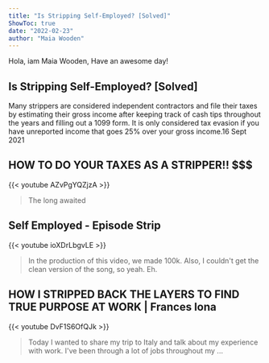 ```yaml
---
title: "Is Stripping Self-Employed? [Solved]"
ShowToc: true 
date: "2022-02-23"
author: "Maia Wooden" 
---
```


Hola, iam Maia Wooden, Have an awesome day!
## Is Stripping Self-Employed? [Solved]
Many strippers are considered independent contractors and file their taxes by estimating their gross income after keeping track of cash tips throughout the years and filling out a 1099 form. It is only considered tax evasion if you have unreported income that goes 25% over your gross income.16 Sept 2021

## HOW TO DO YOUR TAXES AS A STRIPPER!! $$$
{{< youtube AZvPgYQZjzA >}}
>The long awaited 

## Self Employed - Episode Strip
{{< youtube ioXDrLbgvLE >}}
>In the production of this video, we made 100k. Also, I couldn't get the clean version of the song, so yeah. Eh.

## HOW I STRIPPED BACK THE LAYERS TO FIND TRUE PURPOSE AT WORK | Frances Iona
{{< youtube DvF1S6OfQJk >}}
>Today I wanted to share my trip to Italy and talk about my experience with work. I've been through a lot of jobs throughout my ...

